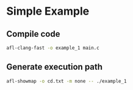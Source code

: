 # Simple Example

## Compile code 
```bash
afl-clang-fast -o example_1 main.c
```

## Generate execution path
```bash
afl-showmap -o cd.txt -m none -- ./example_1
```